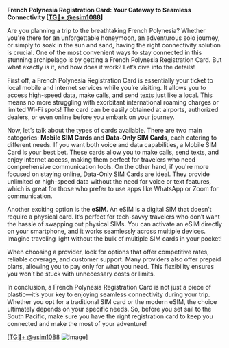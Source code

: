 **French Polynesia Registration Card: Your Gateway to Seamless Connectivity [[TG💪+ @esim1088](https://t.me/s/esim1088)]**

Are you planning a trip to the breathtaking French Polynesia? Whether you're there for an unforgettable honeymoon, an adventurous solo journey, or simply to soak in the sun and sand, having the right connectivity solution is crucial. One of the most convenient ways to stay connected in this stunning archipelago is by getting a French Polynesia Registration Card. But what exactly is it, and how does it work? Let’s dive into the details!

First off, a French Polynesia Registration Card is essentially your ticket to local mobile and internet services while you’re visiting. It allows you to access high-speed data, make calls, and send texts just like a local. This means no more struggling with exorbitant international roaming charges or limited Wi-Fi spots! The card can be easily obtained at airports, authorized dealers, or even online before you embark on your journey.

Now, let’s talk about the types of cards available. There are two main categories: **Mobile SIM Cards** and **Data-Only SIM Cards**, each catering to different needs. If you want both voice and data capabilities, a Mobile SIM Card is your best bet. These cards allow you to make calls, send texts, and enjoy internet access, making them perfect for travelers who need comprehensive communication tools. On the other hand, if you're more focused on staying online, Data-Only SIM Cards are ideal. They provide unlimited or high-speed data without the need for voice or text features, which is great for those who prefer to use apps like WhatsApp or Zoom for communication.

Another exciting option is the **eSIM**. An eSIM is a digital SIM that doesn’t require a physical card. It’s perfect for tech-savvy travelers who don’t want the hassle of swapping out physical SIMs. You can activate an eSIM directly on your smartphone, and it works seamlessly across multiple devices. Imagine traveling light without the bulk of multiple SIM cards in your pocket!

When choosing a provider, look for options that offer competitive rates, reliable coverage, and customer support. Many providers also offer prepaid plans, allowing you to pay only for what you need. This flexibility ensures you won’t be stuck with unnecessary costs or limits.

In conclusion, a French Polynesia Registration Card is not just a piece of plastic—it’s your key to enjoying seamless connectivity during your trip. Whether you opt for a traditional SIM card or the modern eSIM, the choice ultimately depends on your specific needs. So, before you set sail to the South Pacific, make sure you have the right registration card to keep you connected and make the most of your adventure!

[[TG💪+ @esim1088](https://t.me/s/esim1088) ![Image](https://i.postimg.cc/Y0z9fWf4/image.png)]